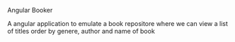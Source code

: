 Angular Booker

A angular application to emulate a book repositore where we can view a list of titles order by genere, author and name of book
